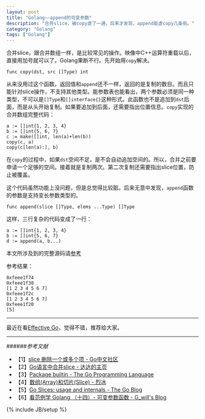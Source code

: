 ```yaml
---
layout: post
title: "Golang——append的可变参数"
description: "合并slice，被copy虐了一通，后来才发现，append能虐copy几条街。"
category: "Golang"
tags: ["Golang"]
---
```


合并slice，跟合并数组一样，是比较常见的操作。映像中C++运算符重载以后，直接用加号就可以了。Golang果断不行。先开始用`copy`解决。

	func copy(dst, src []Type) int

从来没用过这个函数，返回值和`append`还不一样，返回的是复制的数目。而且只能针对slice操作，不支持其他类型。能参数表也能看出，两个参数必须是同一种类型，不可以是`[]Type`和`[]interface{}`这种形式。此函数也不是追加到`dst`后面，而是从头开始复制。如果要追加到后面，还需要指出位置信息。`copy`实现的合并数组完整代码：

	a := []int{1, 2, 3, 4}
	b := []int{5, 6, 7}
	c := make([]int, len(a)+len(b))
	copy(c, a)
	copy(c[len(a):], b)

在`copy`的过程中，如果`dst`空间不足，是不会自动追加空间的。所以，合并之前要申请一个足够的空间。接着就是复制两次。第二次复制还需要指出slice位置，防止被覆盖。

这个代码虽然功能上没问题，但是总觉得比较脏。后来无意中发现，`append`函数的参数是支持变长参数类型的。

	func append(slice []Type, elems ...Type) []Type

这样，三行复杂的代码变成了一行：

	a := []int{1, 2, 3, 4}
	b := []int{5, 6, 7}
	d := append(a, b...)

本文所涉及到的完整源码请[参考](https://github.com/mnhkahn/go_code/blob/master/test_append.go)

参考结果：

	0xfeee1f74
	0xfeee1f38
	[1 2 3 4 5 6 7]
	0xfeee1f2c
	[1 2 3 4 5 6 7]
	0xfeee1f20
	[5]

---

最近在看[Effective Go](http://golang.org/doc/effective_go.html)，觉得不错，推荐给大家。

---

######*参考文献*
+ 【1】[slice 删除一个或多个项 - Go中文社区](http://bbs.studygolang.com/thread-9-1-1.html)
+ 【2】[Go语言中合并slice - 达达的主页](http://1234n.com/?post/ihu5vz)
+ 【3】[Package builtin - The Go Programming Language](http://golang.org/pkg/builtin/#append)
+ 【4】[数组(Array)和切片(Slice) - 烈冰](http://my.oschina.net/lxpan/blog/87432)
+ 【5】[Go Slices: usage and internals - The Go Blog](http://blog.golang.org/go-slices-usage-and-internals)
+ 【6】[看范例学 Golang （十四）- 可变参数函数 - G_will's Blog](http://ieqi.net/2013/03/11/%E7%9C%8B%E8%8C%83%E4%BE%8B%E5%AD%A6-golang-%EF%BC%88%E5%8D%81%E5%9B%9B%EF%BC%89-%E5%8F%AF%E5%8F%98%E5%8F%82%E6%95%B0%E5%87%BD%E6%95%B0/)

{% include JB/setup %}